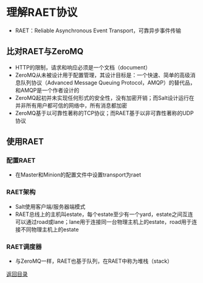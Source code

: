 # 理解RAET协议
* RAET：Reliable Asynchronous Event Transport，可靠异步事件传输

## 比对RAET与ZeroMQ
* HTTP的限制，请求和响应必须是一个文档（document）
* ZeroMQ从未被设计用于配置管理，其设计目标是：一个快速、简单的高级消息队列协议（Advanced Message Queuing Protocol，AMQP）的替代品，和AMQP是一个作者设计的
* ZeroMQ起初并未实现任何形式的安全性，没有加密开销；而Salt设计运行在并非所有用户都可信的网络中，所有消息都加密
* ZeroMQ基于以可靠性著称的TCP协议；而RAET基于以非可靠性著称的UDP协议

## 使用RAET
### 配置RAET
* 在Master和Minion的配置文件中设置transport为raet

### RAET架构
* Salt使用客户端/服务器端模式
* RAET总线上的主机叫estate，每个estate至少有一个yard，estate之间互连可以通过road或lane；lane用于连接同一台物理主机上的estate，road用于连接不同物理主机上的estate

### RAET调度器
* 与ZeroMQ一样，RAET也基于队列，在RAET中称为堆栈（stack）


[返回目录](../CONTENTS.md)